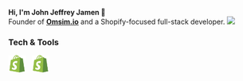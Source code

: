 <!--Header-->

<p>
  <span>
    <b>Hi, I'm John Jeffrey Jamen 👋</b><br>
    Founder of <a href="https://omsim.io"><b>Omsim.io</b></a> and a Shopify-focused full-stack developer.
  </span>
  <span>
    <a href="https://git.io/streak-stats">
      <img src="https://streak-stats.demolab.com?user=jj-jamen&theme=merko" width="250" />
    </a>
  </span>
</p>


<!--Tech Stack-->

### Tech & Tools

<p>
<img src="assets/shopify.svg" alt="Shopify" width="35"/> &nbsp;
<img src="assets/shopify.svg" alt="Shopify" width="35"/>
</p>